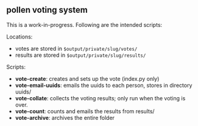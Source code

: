 ## pollen voting system

This is a work-in-progress. Following are the intended scripts:

Locations:

- votes are stored in `$output/private/slug/votes/`
- results are stored in `$output/private/slug/results/`

Scripts:

- **vote-create**: creates and sets up the vote (index.py only)
- **vote-email-uuids**: emails the uuids to each person, stores in directory uuids/
- **vote-collate**: collects the voting results; only run when the voting is over.
- **vote-count**: counts and emails the results from results/
- **vote-archive**: archives the entire folder


